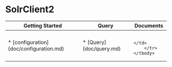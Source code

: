 # SolrClient2
<table>
    <thead>
        <tr>
            <th>Getting Started</th>
            <th>Query</th>
            <th>Documents</th>            
        </tr>
    </thead>
    <tbody>
        <tr>
            <td>
* [configuration](doc/configuration.md)
            </td>
            <td>
* [Query](doc/query.md)
            </td>
            <td>
                
            </td>
        </tr>
    </tbody>
</table>